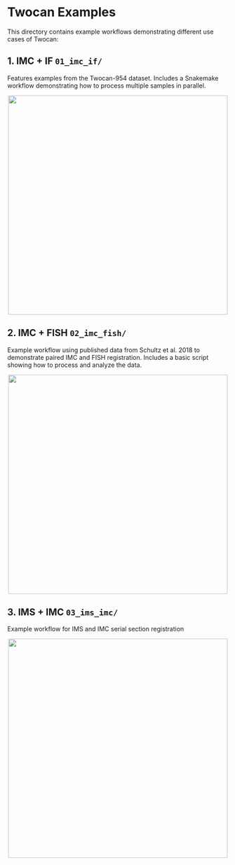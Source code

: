 # Twocan Examples

This directory contains example workflows demonstrating different use cases of Twocan:

## 1. IMC + IF `01_imc_if/`
Features examples from the Twocan-954 dataset. Includes a Snakemake workflow demonstrating how to process multiple samples in parallel.

<p align="center">
  <img src="https://github.com/user-attachments/assets/5deec751-8bf3-43f6-8816-8a53f3e65e69" width=500px />
</p>

## 2. IMC + FISH `02_imc_fish/`
Example workflow using published data from Schultz et al. 2018 to demonstrate paired IMC and FISH registration. Includes a basic script showing how to process and analyze the data.

<p align="center">
  <img src="https://github.com/user-attachments/assets/1ed05112-9af3-44f6-9a18-4dfa2c859e9b" width=500px />
</p>


## 3. IMS + IMC `03_ims_imc/`
Example workflow for IMS and IMC serial section registration

<p align="center">
  <img src="https://github.com/user-attachments/assets/f265001a-3fc2-457f-bb8e-9e5be8079f06" width=500px />
</p>
